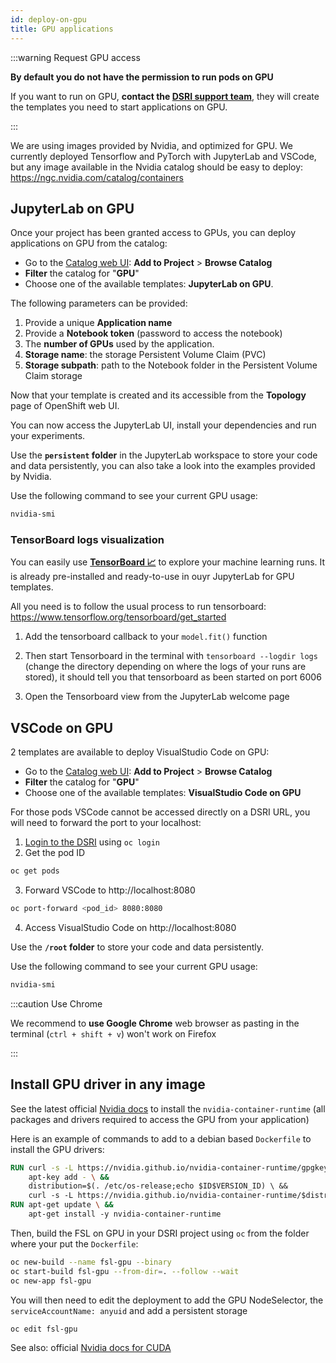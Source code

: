 ```yaml
---
id: deploy-on-gpu
title: GPU applications
---
```



:::warning Request GPU access

**By default you do not have the permission to run pods on GPU** 

If you want to run on GPU, **contact the [DSRI support team](mailto:dsri-support-l@maastrichtuniversity.nl)**, they will create the templates you need to start applications on GPU.

:::

We are using images provided by Nvidia, and optimized for GPU. We currently deployed Tensorflow and PyTorch with JupyterLab and VSCode, but any image available in the Nvidia catalog should be easy to deploy: https://ngc.nvidia.com/catalog/containers

## JupyterLab on GPU

Once your project has been granted access to GPUs, you can deploy applications on GPU from the catalog:

* Go to the [Catalog web UI](https://console-openshift-console.apps.dsri2.unimaas.nl/console/catalog): **Add to Project** > **Browse Catalog**
* **Filter** the catalog for  "**GPU**"
* Choose one of the available templates: **JupyterLab on GPU**.

The following parameters can be provided:

1. Provide a unique **Application name**
2. Provide a **Notebook token** (password to access the notebook)
3. The **number of GPUs** used by the application.
4. **Storage name**: the storage Persistent Volume Claim (PVC)
5. **Storage subpath**: path to the Notebook folder in the Persistent Volume Claim storage

Now that your template is created and its accessible from the **Topology** page of OpenShift web UI.

You can now access the JupyterLab UI, install your dependencies and run your experiments.

Use the **`persistent` folder** in the JupyterLab workspace to store your code and data persistently, you can also take a look into the examples provided by Nvidia.

Use the following command to see your current GPU usage:

```bash
nvidia-smi
```

### TensorBoard logs visualization

You can easily use [**TensorBoard 📈**](https://www.tensorflow.org/tensorboard) to explore your machine learning runs. It is already pre-installed and ready-to-use in ouyr JupyterLab for GPU templates.

All you need is to follow the usual process to run tensorboard: https://www.tensorflow.org/tensorboard/get_started

1. Add the tensorboard callback to your `model.fit()` function

2. Then start Tensorboard in the terminal with `tensorboard --logdir logs` (change the directory depending on where the logs of your runs are stored), it should tell you that tensorboard as been started on port 6006
3. Open the Tensorboard view from the JupyterLab welcome page

## VSCode on GPU

2 templates are available to deploy VisualStudio Code on GPU:

* Go to the [Catalog web UI](https://console-openshift-console.apps.dsri2.unimaas.nl/console/catalog): **Add to Project** > **Browse Catalog**
* **Filter** the catalog for "**GPU**"
* Choose one of the available templates: **VisualStudio Code on GPU**

For those pods VSCode cannot be accessed directly on a DSRI URL, you will need to forward the port to your localhost:

1. [Login to the DSRI](/docs/openshift-install) using `oc login`
2. Get the pod ID

```bash
oc get pods
```

3. Forward VSCode to http://localhost:8080

```bash
oc port-forward <pod_id> 8080:8080
```

4. Access VisualStudio Code on http://localhost:8080

Use the **`/root` folder** to store your code and data persistently.

Use the following command to see your current GPU usage:

```bash
nvidia-smi
```

:::caution Use Chrome

We recommend to **use Google Chrome** web browser as pasting in the terminal (`ctrl + shift + v`) won't work on Firefox

:::

## Install GPU driver in any image

See the latest official [Nvidia docs](https://nvidia.github.io/nvidia-container-runtime) to install the `nvidia-container-runtime` (all packages and drivers required to access the GPU from your application)

Here is an example of commands to add to a debian based `Dockerfile` to install the GPU drivers:

```dockerfile
RUN curl -s -L https://nvidia.github.io/nvidia-container-runtime/gpgkey | \
    apt-key add - \ &&
    distribution=$(. /etc/os-release;echo $ID$VERSION_ID) \ &&
    curl -s -L https://nvidia.github.io/nvidia-container-runtime/$distribution/nvidia-container-runtime.list | 
RUN apt-get update \ &&
    apt-get install -y nvidia-container-runtime
```

Then, build the FSL on GPU in your DSRI project using `oc` from the folder where your put the `Dockerfile`:

```bash
oc new-build --name fsl-gpu --binary
oc start-build fsl-gpu --from-dir=. --follow --wait
oc new-app fsl-gpu
```

You will then need to edit the deployment to add the GPU NodeSelector, the `serviceAccountName: anyuid` and add a persistent storage

```bash
oc edit fsl-gpu
```



See also: official [Nvidia docs for CUDA]( https://docs.nvidia.com/cuda/cuda-installation-guide-linux/index.html#debian-installation)